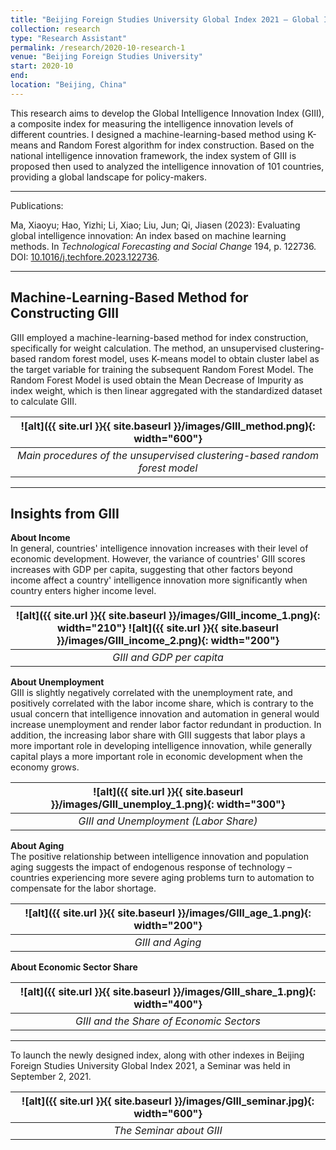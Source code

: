 ```yaml
---
title: "Beijing Foreign Studies University Global Index 2021 – Global Intelligence Innovation Index"
collection: research
type: "Research Assistant"
permalink: /research/2020-10-research-1
venue: "Beijing Foreign Studies University"
start: 2020-10
end: 
location: "Beijing, China"
---
```


 This research aims to develop the Global Intelligence Innovation Index (GIII), a composite index for measuring the intelligence innovation levels of different countries. I designed a machine-learning-based method using K-means and Random Forest algorithm for index construction. Based on the national intelligence innovation framework, the index system of GIII is proposed then used to analyzed the intelligence innovation of 101 countries, providing a global landscape for policy-makers.

---
Publications:

Ma, Xiaoyu; Hao, Yizhi; Li, Xiao; Liu, Jun; Qi, Jiasen (2023): Evaluating global intelligence innovation: An index based on machine learning methods. In *Technological Forecasting and Social Change* 194, p. 122736. DOI: [10.1016/j.techfore.2023.122736](https://doi.org/10.1016/j.techfore.2023.122736).

---
## Machine-Learning-Based Method for Constructing GIII  
 GIII employed a machine-learning-based method for index construction, specifically for weight calculation. The method, an unsupervised clustering-based random forest model, uses K-means model to obtain cluster label as the target variable for training the subsequent Random Forest Model. The Random Forest Model is used obtain the Mean Decrease of Impurity as index weight, which is then linear aggregated with the standardized dataset to calculate GIII. 

| ![alt]({{ site.url }}{{ site.baseurl }}/images/GIII_method.png){: width="600"} | 
|:--:| 
| *Main procedures of the unsupervised clustering-based random forest model* |

---
## Insights from GIII  
 
 **About Income**  
 In general, countries' intelligence innovation increases with their level of economic development. However, the variance of countries' GIII scores increases with GDP per capita, suggesting that other factors beyond income affect a country' intelligence innovation more significantly when country enters higher income level.

| ![alt]({{ site.url }}{{ site.baseurl }}/images/GIII_income_1.png){: width="210"} ![alt]({{ site.url }}{{ site.baseurl }}/images/GIII_income_2.png){: width="200"} | 
|:--:| 
| *GIII and GDP per capita* |

 **About Unemployment**  
 GIII is slightly negatively correlated with the unemployment rate, and positively correlated with the labor income share, which is contrary to the usual concern that intelligence innovation and automation in general would increase unemployment and render labor factor redundant in production. In addition, the increasing labor share with GIII suggests that labor plays a more important role in developing intelligence innovation, while generally capital plays a more important role in economic development when the economy grows.

| ![alt]({{ site.url }}{{ site.baseurl }}/images/GIII_unemploy_1.png){: width="300"} | 
|:--:| 
| *GIII and Unemployment (Labor Share)* |

 **About Aging**  
 The positive relationship between intelligence innovation and population aging suggests the impact of endogenous response of technology – countries experiencing more severe aging problems turn to automation to compensate for the labor shortage. 

| ![alt]({{ site.url }}{{ site.baseurl }}/images/GIII_age_1.png){: width="200"} | 
|:--:| 
| *GIII and Aging* |

 **About Economic Sector Share**  

| ![alt]({{ site.url }}{{ site.baseurl }}/images/GIII_share_1.png){: width="400"} | 
|:--:| 
| *GIII and the Share of Economic Sectors* |

---
 To launch the newly designed index, along with other indexes in Beijing Foreign Studies University Global Index 2021, a Seminar was held in September 2, 2021.

| ![alt]({{ site.url }}{{ site.baseurl }}/images/GIII_seminar.jpg){: width="600"} | 
|:--:| 
| *The Seminar about GIII* |
